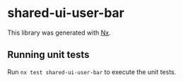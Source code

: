 # shared-ui-user-bar

This library was generated with [Nx](https://nx.dev).

## Running unit tests

Run `nx test shared-ui-user-bar` to execute the unit tests.
